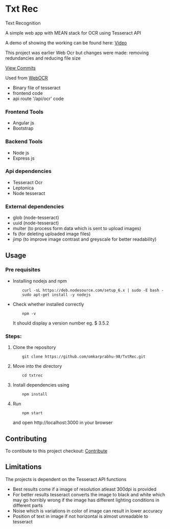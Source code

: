 # Txt Rec

Text Recognition

A simple web app with MEAN stack for OCR using Tesseract API

A demo of showing the working can be found here: [Video](https://drive.google.com/file/d/0BxgYOTkSevMEZXc5UjQzQWhHWHM/view?usp=sharing)

This project was earlier Web Ocr but changes were made: removing redundancies and reducing file size

[View Commits](https://github.com/omkarprabhu-98/WebOCR/commits/master) 

Used from [WebOCR](https://github.com/omkarprabhu-98/WebOCR)
 * Binary file of tesseract
 * frontend code
 * api route '/api/ocr' code
 
### Frontend Tools
* Angular js
* Bootstrap

### Backend Tools
* Node js
* Express js

### Api dependencies
* Tesseract Ocr
* Leptonica
* Node tesseract

### External dependencies 
* glob (node-tesseract)
* uuid (node-tesseract)
* multer (to process form data which is sent to upload images)
* fs   (for deleting uploaded image files)
* jimp (to improve image contrast and greyscale for better readability)

## Usage

### Pre requisites
* Installing nodejs and npm

    ```
        curl -sL https://deb.nodesource.com/setup_6.x | sudo -E bash -
        sudo apt-get install -y nodejs
    ```
* Check whether installed correctly
    
    ``` 
        npm -v
    ```
    It should display a version number eg. $ 3.5.2 

### Steps:
1. Clone the repository

    ```
        git clone https://github.com/omkarprabhu-98/TxtRec.git
    ```
2. Move into the directory  
    
    ```
        cd txtrec
    ```       
3. Install dependencies using 

    ```
        npm install
    ``` 
4. Run 

    ```
        npm start
    ```
   and open http://localhost:3000 in your browser     

## Contributing    

To contibute to this project checkout: [Contribute](https://github.com/omkarprabhu-98/TxtRec/blob/master/CONTRIBUTING.md)
      
## Limitations
The projects is dependent on the Tesseract API functions
* Best results come if a image of resolution atleast 300dpi is provided
* For better results tesseract converts the image to black and white which may go horribly wrong if the image has different lighting conditions in different parts
* Noise which is variations in color of image can result in lower accuracy
* Position of text in image if not horizontal is almost unreadable to tesseract
    
    